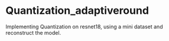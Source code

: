 # Quantization_adaptiveround
Implementing Quantization on resnet18, using a mini dataset and reconstruct the model.
